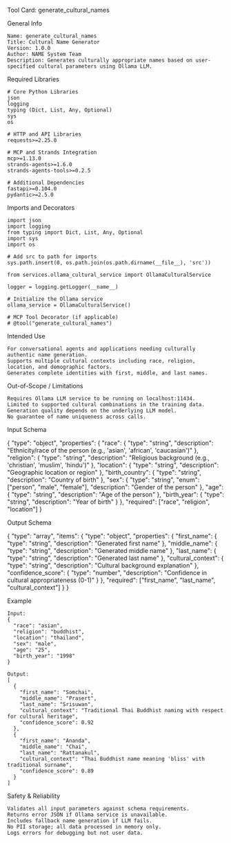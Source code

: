 Tool Card: generate_cultural_names

General Info

    Name: generate_cultural_names
    Title: Cultural Name Generator
    Version: 1.0.0
    Author: NAME System Team
    Description: Generates culturally appropriate names based on user-specified cultural parameters using Ollama LLM.

Required Libraries

    # Core Python Libraries
    json
    logging
    typing (Dict, List, Any, Optional)
    sys
    os

    # HTTP and API Libraries
    requests>=2.25.0

    # MCP and Strands Integration
    mcp>=1.13.0
    strands-agents>=1.6.0
    strands-agents-tools>=0.2.5

    # Additional Dependencies
    fastapi>=0.104.0
    pydantic>=2.5.0

Imports and Decorators

    import json
    import logging
    from typing import Dict, List, Any, Optional
    import sys
    import os

    # Add src to path for imports
    sys.path.insert(0, os.path.join(os.path.dirname(__file__), 'src'))

    from services.ollama_cultural_service import OllamaCulturalService

    logger = logging.getLogger(__name__)

    # Initialize the Ollama service
    ollama_service = OllamaCulturalService()

    # MCP Tool Decorator (if applicable)
    # @tool("generate_cultural_names")

Intended Use

    For conversational agents and applications needing culturally authentic name generation.
    Supports multiple cultural contexts including race, religion, location, and demographic factors.
    Generates complete identities with first, middle, and last names.

Out-of-Scope / Limitations

    Requires Ollama LLM service to be running on localhost:11434.
    Limited to supported cultural combinations in the training data.
    Generation quality depends on the underlying LLM model.
    No guarantee of name uniqueness across calls.

Input Schema

{
  "type": "object",
  "properties": {
    "race": {
      "type": "string",
      "description": "Ethnicity/race of the person (e.g., 'asian', 'african', 'caucasian')"
    },
    "religion": {
      "type": "string", 
      "description": "Religious background (e.g., 'christian', 'muslim', 'hindu')"
    },
    "location": {
      "type": "string",
      "description": "Geographic location or region"
    },
    "birth_country": {
      "type": "string",
      "description": "Country of birth"
    },
    "sex": {
      "type": "string",
      "enum": ["person", "male", "female"],
      "description": "Gender of the person"
    },
    "age": {
      "type": "string",
      "description": "Age of the person"
    },
    "birth_year": {
      "type": "string", 
      "description": "Year of birth"
    }
  },
  "required": ["race", "religion", "location"]
}

Output Schema

{
  "type": "array",
  "items": {
    "type": "object",
    "properties": {
      "first_name": {
        "type": "string",
        "description": "Generated first name"
      },
      "middle_name": {
        "type": "string", 
        "description": "Generated middle name"
      },
      "last_name": {
        "type": "string",
        "description": "Generated last name"
      },
      "cultural_context": {
        "type": "string",
        "description": "Cultural background explanation"
      },
      "confidence_score": {
        "type": "number",
        "description": "Confidence in cultural appropriateness (0-1)"
      }
    },
    "required": ["first_name", "last_name", "cultural_context"]
  }
}

Example

    Input:
    {
      "race": "asian",
      "religion": "buddhist", 
      "location": "thailand",
      "sex": "male",
      "age": "25",
      "birth_year": "1998"
    }
    
    Output:
    [
      {
        "first_name": "Somchai",
        "middle_name": "Prasert",
        "last_name": "Srisuwan",
        "cultural_context": "Traditional Thai Buddhist naming with respect for cultural heritage",
        "confidence_score": 0.92
      },
      {
        "first_name": "Ananda",
        "middle_name": "Chai",
        "last_name": "Rattanakul",
        "cultural_context": "Thai Buddhist name meaning 'bliss' with traditional surname",
        "confidence_score": 0.89
      }
    ]

Safety & Reliability

    Validates all input parameters against schema requirements.
    Returns error JSON if Ollama service is unavailable.
    Includes fallback name generation if LLM fails.
    No PII storage; all data processed in memory only.
    Logs errors for debugging but not user data.
